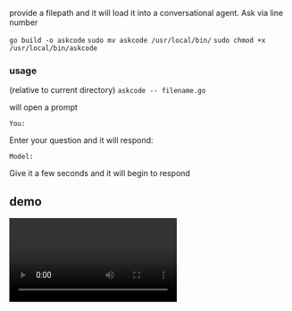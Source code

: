 provide a filepath and it will load it into a conversational agent. Ask via line number

`go build -o askcode`
`sudo mv askcode /usr/local/bin/`
`sudo chmod +x /usr/local/bin/askcode`

### usage

(relative to current directory)
`askcode -- filename.go`

will open a prompt

```
You:
```

Enter your question and it will respond:

```
Model: 
```

Give it a few seconds and it will begin to respond

## demo
![](./demo.mp4)
